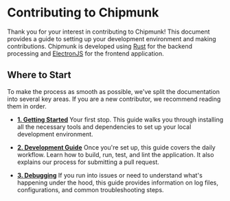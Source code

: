 # Contributing to Chipmunk

Thank you for your interest in contributing to Chipmunk! This document provides a guide to setting up your development environment and making contributions. Chipmunk is developed using [Rust](https://www.rust-lang.org/) for the backend processing and [ElectronJS](https://www.electronjs.org/) for the frontend application.

## Where to Start

To make the process as smooth as possible, we've split the documentation into several key areas. If you are a new contributor, we recommend reading them in order.

* **[1. Getting Started](./getting-started.md)** Your first stop. This guide walks you through installing all the necessary tools and dependencies to set up your local development environment.

* **[2. Development Guide](./development-guide.md)** Once you're set up, this guide covers the daily workflow. Learn how to build, run, test, and lint the application. It also explains our process for submitting a pull request.

* **[3. Debugging](./debugging.md)** If you run into issues or need to understand what's happening under the hood, this guide provides information on log files, configurations, and common troubleshooting steps.
